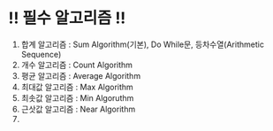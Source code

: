 # !! 필수 알고리즘 !!

1. 합계 알고리즘 : Sum Algorithm(기본), Do While문, 등차수열(Arithmetic Sequence)
2. 개수 알고리즘 : Count Algorithm
3. 평균 알고리즘 : Average Algorithm
4. 최대값 알고리즘 : Max Algorithm
5. 최솟값 알고리즘 : Min Algoruthm
6. 근삿값 알고리즘 : Near Algorithm
7. 